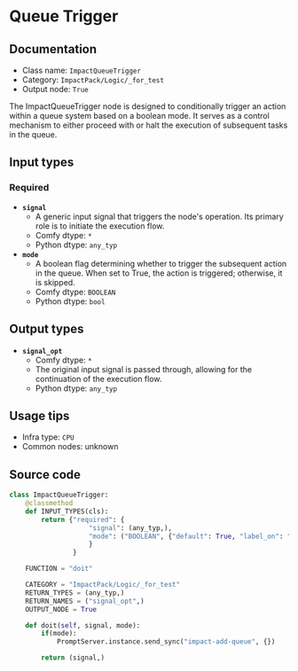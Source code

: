 # Queue Trigger
## Documentation
- Class name: `ImpactQueueTrigger`
- Category: `ImpactPack/Logic/_for_test`
- Output node: `True`

The ImpactQueueTrigger node is designed to conditionally trigger an action within a queue system based on a boolean mode. It serves as a control mechanism to either proceed with or halt the execution of subsequent tasks in the queue.
## Input types
### Required
- **`signal`**
    - A generic input signal that triggers the node's operation. Its primary role is to initiate the execution flow.
    - Comfy dtype: `*`
    - Python dtype: `any_typ`
- **`mode`**
    - A boolean flag determining whether to trigger the subsequent action in the queue. When set to True, the action is triggered; otherwise, it is skipped.
    - Comfy dtype: `BOOLEAN`
    - Python dtype: `bool`
## Output types
- **`signal_opt`**
    - Comfy dtype: `*`
    - The original input signal is passed through, allowing for the continuation of the execution flow.
    - Python dtype: `any_typ`
## Usage tips
- Infra type: `CPU`
- Common nodes: unknown


## Source code
```python
class ImpactQueueTrigger:
    @classmethod
    def INPUT_TYPES(cls):
        return {"required": {
                    "signal": (any_typ,),
                    "mode": ("BOOLEAN", {"default": True, "label_on": "Trigger", "label_off": "Don't trigger"}),
                    }
                }

    FUNCTION = "doit"

    CATEGORY = "ImpactPack/Logic/_for_test"
    RETURN_TYPES = (any_typ,)
    RETURN_NAMES = ("signal_opt",)
    OUTPUT_NODE = True

    def doit(self, signal, mode):
        if(mode):
            PromptServer.instance.send_sync("impact-add-queue", {})

        return (signal,)

```
